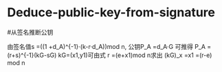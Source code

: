 # Deduce-public-key-from-signature
#从签名推断公钥



由签名值s =((1 +d_A)^{-1}·(k-r·d_A))mod n, 公钥P_A =d_A·G 可推得 P_A = (r+s)^{-1}(kG-sG) kG=(x1,y1)可由式 r =(e+x1)mod n求出 (kG)_x =x1 =(r-e) mod n
